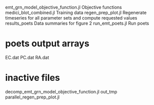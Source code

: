 emt_grn_model_objective_function.jl
	Objective functions 
medici_blot_combined.jl
	Training data
regen_prep_plot.jl
	Regenerate timeseries for all parameter sets and compute requested values 
results_poets
	Data summaries for figure 2
run_emt_poets.jl
	Run poets
	
# poets output arrays
EC.dat
PC.dat
RA.dat


# inactive files
decomp_emt_grn_model_objective_function.jl
out_tmp
parallel_regen_prep_plot.jl
